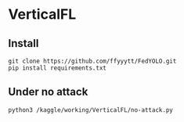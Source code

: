 # VerticalFL

## Install
```console
git clone https://github.com/ffyyytt/FedYOLO.git
pip install requirements.txt
```

## Under no attack
```console
python3 /kaggle/working/VerticalFL/no-attack.py
```
